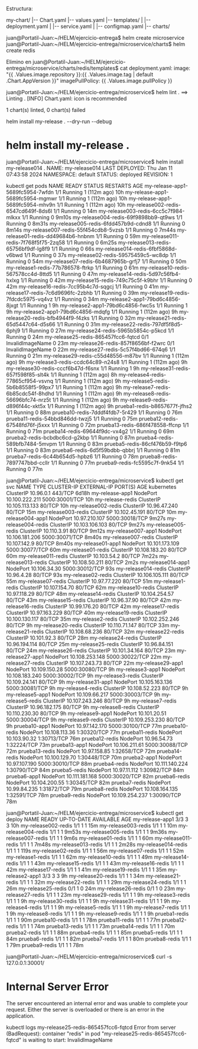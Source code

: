 Estructura:

my-chart/
|-- Chart.yaml
|-- values.yaml
|-- templates/
|   |-- deployment.yaml
|   |-- service.yaml
|   |-- configmap.yaml
|-- charts/

juan@Portatil-Juan:~/HELM/ejercicio-entrega$ helm create microservice
juan@Portatil-Juan:~/HELM/ejercicio-entrega/microservice/charts$ helm create redis

Elimino en juan@Portatil-Juan:~/HELM/ejercicio-entrega/microservice/charts/redis/templates$ cat deployment.yaml:
image: "{{ .Values.image.repository }}:{{ .Values.image.tag | default .Chart.AppVersion }}"
imagePullPolicy: {{ .Values.image.pullPolicy }}

juan@Portatil-Juan:~/HELM/ejercicio-entrega/microservice$ helm lint .
==> Linting .
[INFO] Chart.yaml: icon is recommended

1 chart(s) linted, 0 chart(s) failed

 helm install my-release  . --dry-run --debug

# helm install my-release .

juan@Portatil-Juan:~/HELM/ejercicio-entrega/microservice$ helm install my-release014 .
NAME: my-release014
LAST DEPLOYED: Thu Jan 11 07:43:58 2024
NAMESPACE: default
STATUS: deployed
REVISION: 1

kubectl get pods
NAME                                   READY   STATUS             RESTARTS       AGE
my-release-app1-5689fc5954-7wfdn       1/1     Running            1 (112m ago)   10h
my-release-app1-5689fc5954-mgmwr       1/1     Running            1 (112m ago)   10h
my-release-app1-5689fc5954-mhv9n       1/1     Running            1 (112m ago)   10h
my-release002-redis-6547cd649f-8ds6l   1/1     Running            0              14m
my-release003-redis-6cc5c7f984-mlkxx   1/1     Running            0              9m10s
my-release004-redis-69f9898bb9-qt9ws   1/1     Running            0              8m31s
my-release005-redis-6fdd457b9d-cdnd8   1/1     Running            0              8m14s
my-release007-redis-55f454cdb8-5vzsb   1/1     Running            0              7m44s
my-release01-redis-dd49684b6-hnbnm     1/1     Running            0              59m
my-release011-redis-7f768f5f75-2zq58   1/1     Running            0              6m25s
my-release013-redis-65756bf9df-lg8f9   1/1     Running            0              66s
my-release014-redis-6fbf5868d-v6bwd    1/1     Running            0              37s
my-release02-redis-59575459c5-wc8dp    1/1     Running            0              54m
my-release07-redis-6b4687965b-grfj7    1/1     Running            0              50m
my-release1-redis-77b786578-ftrkp      1/1     Running            0              61m
my-release10-redis-567578cc4d-8ttd5    1/1     Running            0              47m
my-release14-redis-5d97c56fb4-hxlxg    1/1     Running            0              42m
my-release15-redis-749c75c5f-k9bhr     1/1     Running            0              42m
my-release16-redis-7cc95b4c7d-sqgcj    1/1     Running            0              41m
my-release17-redis-7c6d9696fc-2zbhb    1/1     Running            0              39m
my-release19-redis-7fdcdc5975-vq4vz    1/1     Running            0              34m
my-release2-app1-79bd6c4856-8jxgt      1/1     Running            1              9h
my-release2-app1-79bd6c4856-fwc5s      1/1     Running            1              9h
my-release2-app1-79bd6c4856-mdqfg      1/1     Running            1 (112m ago)   9h
my-release20-redis-bfb4944f9-f4zks     1/1     Running            0              32m
my-release21-redis-65d5447c64-d5s66    1/1     Running            0              31m
my-release22-redis-797df5f8d5-6phj9    1/1     Running            0              27m
my-release24-redis-5965b5854c-p5kcd    1/1     Running            0              24m
my-release25-redis-865457fcc6-fqtcd    0/1     InvalidImageName   0              23m
my-release26-redis-857f8656bf-f2wrc    0/1     InvalidImageName   0              22m
my-release27-redis-5c57f4bd66-674q6    1/1     Running            0              21m
my-release29-redis-c55d48556-m87bv     1/1     Running            1 (112m ago)   9h
my-release3-redis-ccdc64c89-n24s8      1/1     Running            1 (112m ago)   9h
my-release30-redis-cccf6b47d-f6snx     1/1     Running            1              9h
my-release31-redis-657f598f85-slt4k    1/1     Running            1 (112m ago)   8h
my-release4-redis-77865cf954-vsvnq     1/1     Running            1 (112m ago)   9h
my-release5-redis-5b6b8558f5-99px7     1/1     Running            1 (112m ago)   9h
my-release7-redis-6b85cdc54f-8hdhd     1/1     Running            1 (112m ago)   9h
my-release8-redis-56696bfc74-nrz5t     1/1     Running            1 (112m ago)   9h
my-release9-redis-d896f44c-xkt5x       1/1     Running            1 (112m ago)   9h
prueba1-redis-b8657677f-jfhs2          1/1     Running            0              88m
prueba10-redis-7dddf4fdb7-5r429        1/1     Running            0              76m
prueba11-redis-54bbd846dd-twzj5        1/1     Running            0              75m
prueba12-redis-67548fd76f-j5xxx        1/1     Running            0              72m
prueba13-redis-686f478558-ffcnp        1/1     Running            0              71m
prueba14-redis-69644f9dc-vx4g2         1/1     Running            0              69m
prueba2-redis-bcbdbc6cd-g2kbp          1/1     Running            0              87m
prueba4-redis-589bfb7484-5mvpm         1/1     Running            0              83m
prueba5-redis-86cf476b59-f9tp6         1/1     Running            0              83m
prueba6-redis-6d5f59bdbb-qbbrj         1/1     Running            0              81m
prueba7-redis-6c44b654d5-hpbz6         1/1     Running            0              78m
prueba8-redis-7897747bbd-ccllr         1/1     Running            0              77m
prueba9-redis-fc5595c7f-9nk54          1/1     Running            0              77m

juan@Portatil-Juan:~/HELM/ejercicio-entrega/microservice$ kubectl get svc
NAME                  TYPE        CLUSTER-IP       EXTERNAL-IP   PORT(S)          AGE
kubernetes            ClusterIP   10.96.0.1        <none>        443/TCP          6d18h
my-release-app1       NodePort    10.100.222.211   <none>        5000:30001/TCP   10h
my-release-redis      ClusterIP   10.105.113.133   <none>        80/TCP           10h
my-release002-redis   ClusterIP   10.96.47.240     <none>        80/TCP           15m
my-release003-redis   ClusterIP   10.102.45.191    <none>        80/TCP           10m
my-release004-app1    NodePort    10.97.210.107    <none>        5000:30018/TCP   9m27s
my-release004-redis   ClusterIP   10.103.106.103   <none>        80/TCP           9m27s
my-release005-redis   ClusterIP   10.110.3.91      <none>        80/TCP           9m12s
my-release007-app1    NodePort    10.106.181.206   <none>        5000:30071/TCP   8m40s
my-release007-redis   ClusterIP   10.107.142.9     <none>        80/TCP           8m40s
my-release01-app1     NodePort    10.101.173.109   <none>        5000:30077/TCP   60m
my-release01-redis    ClusterIP   10.108.183.20    <none>        80/TCP           60m
my-release011-redis   ClusterIP   10.103.54.2      <none>        80/TCP           7m22s
my-release013-redis   ClusterIP   10.108.50.211    <none>        80/TCP           2m2s
my-release014-app1    NodePort    10.106.34.30     <none>        5000:30012/TCP   93s
my-release014-redis   ClusterIP   10.96.4.28       <none>        80/TCP           93s
my-release02-redis    ClusterIP   10.106.105.111   <none>        80/TCP           55m
my-release07-redis    ClusterIP   10.97.77.220     <none>        80/TCP           51m
my-release1-redis     ClusterIP   10.107.154.70    <none>        80/TCP           62m
my-release10-redis    ClusterIP   10.97.118.29     <none>        80/TCP           48m
my-release14-redis    ClusterIP   10.104.254.57    <none>        80/TCP           43m
my-release15-redis    ClusterIP   10.96.37.90      <none>        80/TCP           42m
my-release16-redis    ClusterIP   10.99.176.20     <none>        80/TCP           42m
my-release17-redis    ClusterIP   10.97.163.229    <none>        80/TCP           40m
my-release19-redis    ClusterIP   10.100.130.117   <none>        80/TCP           35m
my-release2-redis     ClusterIP   10.102.252.246   <none>        80/TCP           9h
my-release20-redis    ClusterIP   10.110.71.147    <none>        80/TCP           33m
my-release21-redis    ClusterIP   10.108.68.236    <none>        80/TCP           32m
my-release22-redis    ClusterIP   10.101.92.3      <none>        80/TCP           28m
my-release24-redis    ClusterIP   10.96.194.114    <none>        80/TCP           25m
my-release25-redis    ClusterIP   10.96.84.151     <none>        80/TCP           24m
my-release26-redis    ClusterIP   10.101.34.164    <none>        80/TCP           23m
my-release27-app1     NodePort    10.108.253.148   <none>        5000:30022/TCP   22m
my-release27-redis    ClusterIP   10.107.243.73    <none>        80/TCP           22m
my-release29-app1     NodePort    10.109.150.28    <none>        5000:30080/TCP   9h
my-release3-app1      NodePort    10.108.183.240   <none>        5000:30002/TCP   9h
my-release3-redis     ClusterIP   10.109.24.141    <none>        80/TCP           9h
my-release31-app1     NodePort    10.105.163.136   <none>        5000:30081/TCP   9h
my-release4-redis     ClusterIP   10.108.52.223    <none>        80/TCP           9h
my-release5-app1      NodePort    10.109.66.217    <none>        5000:30003/TCP   9h
my-release5-redis     ClusterIP   10.107.243.246   <none>        80/TCP           9h
my-release7-redis     ClusterIP   10.96.182.175    <none>        80/TCP           9h
my-release8-redis     ClusterIP   10.110.230.30    <none>        80/TCP           9h
my-release9-app1      NodePort    10.101.20.51     <none>        5000:30004/TCP   9h
my-release9-redis     ClusterIP   10.109.253.230   <none>        80/TCP           9h
prueba10-app1         NodePort    10.97.142.170    <none>        5000:30100/TCP   77m
prueba10-redis        NodePort    10.108.113.36    <none>        1:30320/TCP      77m
prueba11-redis        NodePort    10.103.90.32     <none>        1:30713/TCP      76m
prueba12-redis        NodePort    10.96.54.73      <none>        1:32224/TCP      73m
prueba13-app1         NodePort    10.106.211.61    <none>        5000:30088/TCP   72m
prueba13-redis        NodePort    10.97.158.85     <none>        1:32658/TCP      72m
prueba14-redis        NodePort    10.100.129.70    <none>        1:30448/TCP      70m
prueba2-app1          NodePort    10.97.107.190    <none>        5000:30010/TCP   88m
prueba4-redis         NodePort    10.111.140.224   <none>        1:30790/TCP      84m
prueba5-redis         NodePort    10.97.11.112     <none>        1:30982/TCP      84m
prueba6-app1          NodePort    10.111.181.168   <none>        5000:30020/TCP   82m
prueba6-redis         NodePort    10.104.200.55    <none>        1:30345/TCP      82m
prueba7-redis         NodePort    10.99.84.235     <none>        1:31872/TCP      79m
prueba8-redis         NodePort    10.108.164.135   <none>        1:32591/TCP      78m
prueba9-redis         NodePort    10.109.254.237   <none>        1:30090/TCP      78m

juan@Portatil-Juan:~/HELM/ejercicio-entrega/microservice$ kubectl get deploy
NAME                  READY   UP-TO-DATE   AVAILABLE   AGE
my-release-app1       3/3     3            3           10h
my-release002-redis   1/1     1            1           15m
my-release003-redis   1/1     1            1           10m
my-release004-redis   1/1     1            1           9m53s
my-release005-redis   1/1     1            1           9m36s
my-release007-redis   1/1     1            1           9m6s
my-release01-redis    1/1     1            1           60m
my-release011-redis   1/1     1            1           7m48s
my-release013-redis   1/1     1            1           2m28s
my-release014-redis   1/1     1            1           119s
my-release02-redis    1/1     1            1           56m
my-release07-redis    1/1     1            1           52m
my-release1-redis     1/1     1            1           62m
my-release10-redis    1/1     1            1           49m
my-release14-redis    1/1     1            1           43m
my-release15-redis    1/1     1            1           43m
my-release16-redis    1/1     1            1           42m
my-release17-redis    1/1     1            1           41m
my-release19-redis    1/1     1            1           35m
my-release2-app1      3/3     3            3           9h
my-release20-redis    1/1     1            1           34m
my-release21-redis    1/1     1            1           32m
my-release22-redis    1/1     1            1           29m
my-release24-redis    1/1     1            1           26m
my-release25-redis    0/1     1            0           24m
my-release26-redis    0/1     1            0           23m
my-release27-redis    1/1     1            1           23m
my-release29-redis    1/1     1            1           9h
my-release3-redis     1/1     1            1           9h
my-release30-redis    1/1     1            1           9h
my-release31-redis    1/1     1            1           9h
my-release4-redis     1/1     1            1           9h
my-release5-redis     1/1     1            1           9h
my-release7-redis     1/1     1            1           9h
my-release8-redis     1/1     1            1           9h
my-release9-redis     1/1     1            1           9h
prueba1-redis         1/1     1            1           90m
prueba10-redis        1/1     1            1           78m
prueba11-redis        1/1     1            1           77m
prueba12-redis        1/1     1            1           74m
prueba13-redis        1/1     1            1           73m
prueba14-redis        1/1     1            1           70m
prueba2-redis         1/1     1            1           88m
prueba4-redis         1/1     1            1           85m
prueba5-redis         1/1     1            1           84m
prueba6-redis         1/1     1            1           82m
prueba7-redis         1/1     1            1           80m
prueba8-redis         1/1     1            1           79m
prueba9-redis         1/1     1            1           78m


juan@Portatil-Juan:~/HELM/ejercicio-entrega/microservice$ curl -s 127.0.0.1:30001/
<!doctype html>
<html lang=en>
<title>500 Internal Server Error</title>
<h1>Internal Server Error</h1>
<p>The server encountered an internal error and was unable to complete your request. Either the server is overloaded or there is an error in the application.</p>

kubectl logs my-release25-redis-865457fcc6-fqtcd
Error from server (BadRequest): container "redis" in pod "my-release25-redis-865457fcc6-fqtcd" is waiting to start: InvalidImageName
